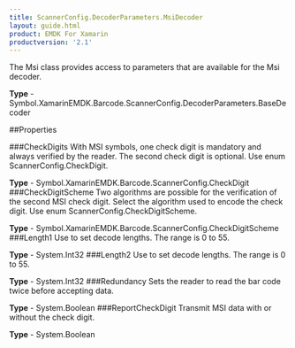 ```yaml
---
title: ScannerConfig.DecoderParameters.MsiDecoder
layout: guide.html 
product: EMDK For Xamarin 
productversion: '2.1' 
---
```

The Msi class provides access to parameters that are available for the Msi decoder.

**Type** - Symbol.XamarinEMDK.Barcode.ScannerConfig.DecoderParameters.BaseDecoder

##Properties

###CheckDigits
With MSI symbols, one check digit is mandatory and always verified by the reader. The second check digit is optional. Use enum ScannerConfig.CheckDigit.

**Type** - Symbol.XamarinEMDK.Barcode.ScannerConfig.CheckDigit
###CheckDigitScheme
Two algorithms are possible for the verification of the second MSI check digit. Select the algorithm used to encode the check digit. Use enum ScannerConfig.CheckDigitScheme.

**Type** - Symbol.XamarinEMDK.Barcode.ScannerConfig.CheckDigitScheme
###Length1
Use to set decode lengths. The range is 0 to 55.

**Type** - System.Int32
###Length2
Use to set decode lengths. The range is 0 to 55.

**Type** - System.Int32
###Redundancy
Sets the reader to read the bar code twice before accepting data.

**Type** - System.Boolean
###ReportCheckDigit
Transmit MSI data with or without the check digit.

**Type** - System.Boolean



